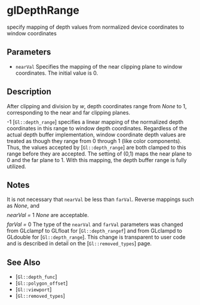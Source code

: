 # glDepthRange
specify mapping of depth values from normalized device coordinates to
  window coordinates

## Parameters
- `nearVal`
  Specifies the mapping of the near clipping plane to window
  coordinates. The initial value is 0.

## Description
After clipping and division by *w*, depth coordinates range from
  $None$ to 1, corresponding to the near and far clipping planes. $$ $$
  -1 [`Gl::depth_range`] specifies a linear mapping of the normalized
  depth coordinates in this range to window depth coordinates.
  Regardless of the actual depth buffer implementation, window
  coordinate depth values are treated as though they range from 0
  through 1 (like color components). Thus, the values accepted by
  [`Gl::depth_range`] are both clamped to this range before they are
  accepted.
The setting of (0,1) maps the near plane to 0 and the far plane to 1.
  With this mapping, the depth buffer range is fully utilized.

## Notes
It is not necessary that `nearVal` be less than `farVal`. Reverse
  mappings such as $None$, and $$ $$ *nearVal* *=* 1 $None$ are
  acceptable. $$ $$ *farVal* *=* 0
The type of the `nearVal` and `farVal` parameters was changed from
  GLclampf to GLfloat for [`Gl::depth_rangef`] and from GLclampd to
  GLdouble for [`Gl::depth_range`]. This change is transparent to user
  code and is described in detail on the [`Gl::removed_types`] page.

## See Also
- [`Gl::depth_func`]
- [`Gl::polygon_offset`]
- [`Gl::viewport`]
- [`Gl::removed_types`]
